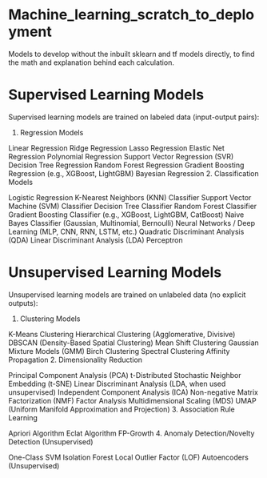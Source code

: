 # Machine_learning_scratch_to_deployment
Models to develop without the inbuilt sklearn and tf models directly, to find the math and explanation behind each calculation.


# Supervised Learning Models
Supervised learning models are trained on labeled data (input-output pairs):

1. Regression Models

Linear Regression
Ridge Regression
Lasso Regression
Elastic Net Regression
Polynomial Regression
Support Vector Regression (SVR)
Decision Tree Regression
Random Forest Regression
Gradient Boosting Regression (e.g., XGBoost, LightGBM)
Bayesian Regression
2. Classification Models

Logistic Regression
K-Nearest Neighbors (KNN) Classifier
Support Vector Machine (SVM) Classifier
Decision Tree Classifier
Random Forest Classifier
Gradient Boosting Classifier (e.g., XGBoost, LightGBM, CatBoost)
Naive Bayes Classifier (Gaussian, Multinomial, Bernoulli)
Neural Networks / Deep Learning (MLP, CNN, RNN, LSTM, etc.)
Quadratic Discriminant Analysis (QDA)
Linear Discriminant Analysis (LDA)
Perceptron

# Unsupervised Learning Models
Unsupervised learning models are trained on unlabeled data (no explicit outputs):

1. Clustering Models

K-Means Clustering
Hierarchical Clustering (Agglomerative, Divisive)
DBSCAN (Density-Based Spatial Clustering)
Mean Shift Clustering
Gaussian Mixture Models (GMM)
Birch Clustering
Spectral Clustering
Affinity Propagation
2. Dimensionality Reduction

Principal Component Analysis (PCA)
t-Distributed Stochastic Neighbor Embedding (t-SNE)
Linear Discriminant Analysis (LDA, when used unsupervised)
Independent Component Analysis (ICA)
Non-negative Matrix Factorization (NMF)
Factor Analysis
Multidimensional Scaling (MDS)
UMAP (Uniform Manifold Approximation and Projection)
3. Association Rule Learning

Apriori Algorithm
Eclat Algorithm
FP-Growth
4. Anomaly Detection/Novelty Detection (Unsupervised)

One-Class SVM
Isolation Forest
Local Outlier Factor (LOF)
Autoencoders (Unsupervised)
